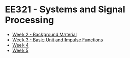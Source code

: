 # EE321 - Systems and Signal Processing

- [Week 2 - Background Material](EE321/WK2.md)
- [Week 3 - Basic Unit and Impulse Functions](EE321/WK3.md)
- [Week 4](EE321/WK4.md)
- [Week 5](EE321/WK5.md)